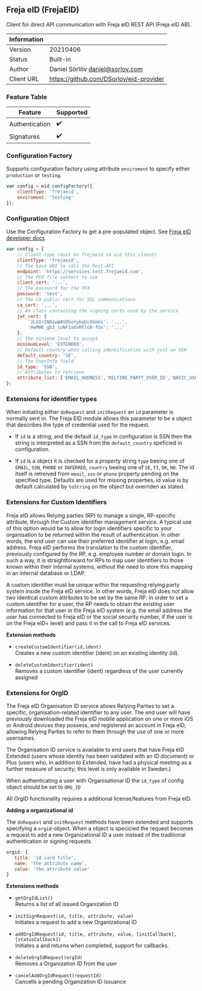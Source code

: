 ## Freja eID (FrejaEID)

Client for direct API communication with Freja eID REST API (Freja eID AB).



| Information |   |
| --- | --- |
| Version | 20210406 |
| Status | Built-in |
| Author | Daniel Sörlöv <daniel@sorlov.com> |
| Client URL | https://github.com/DSorlov/eid-provider |

### Feature Table

| Feature | Supported |
| --- | --- |
| Authentication | :heavy_check_mark: |
| Signatures | :heavy_check_mark: |

### Configuration Factory

Supports configuration factory using attribute `enviroment` to specify either `production` or `testing`.

```javascript
var config = eid.configFactory({
    clientType: 'frejaeid',
    enviroment: 'testing'
});
```

### Configuration Object

Use the Configuration Factory to get a pre-populated object.
See [Freja eID developer docs](https://frejaeid.com/rest-api/Freja%20eID%20Relying%20Party%20Developers'%20Documentation)

```javascript
var config = {
    // Client type (must be frejaeid to use this client)
    clientType: 'frejaeid',
    // The base URI to call the Rest-API
    endpoint: 'https://services.test.frejaeid.com',
    // The PFX file content to use
    client_cert: '...',
    // The password for the PFX
    password: 'test',
    // The CA public cert for SSL communications
    ca_cert: '...',
    // An class containing the signing certs used by the service
    jwt_cert: {
        '2LQIrINOzwWAVDhoYybqUcXXmVs': '...',
        'HwMHK_gb3_iuNF1advMtlG0-fUs': '...'
    },
    // The minimum level to accept
    minimumLevel: 'EXTENDED',
    // Default country when calling identification with just an SSN
    default_country: 'SE',
    // The UserInfo field
    id_type: 'SSN',
    // Attributes to retrieve 
    attribute_list: ['EMAIL_ADDRESS','RELYING_PARTY_USER_ID','BASIC_USER_INFO','SSN','ADDRESSES','DATE_OF_BIRTH','ALL_EMAIL_ADDRESSES']    
};
```

### Extensions for identifier types

When initiating either `doRequest` and `initRequest` an `id` parameter is normally sent in. The Freja EID module allows this parameter to be a object that describes the type of credential used for the request.

* If `id` is a string, and the default `id_type` in configuration is SSN then the string is interpreted as a SSN from the `default_country` speficied in configuration.

* If `id` is a object it is checked for a property string `type` beeing one of `EMAIL`, `SSN`, `PHONE` or `INFERRED`, `country` beeing one of `SE`, `FI`, `DK`, `NO`. The id itself is retreived from `email`, `ssn` or `phone` property pending on the specified type. Defaults are used for missing properties, id value is by default calculated by `toString` on the object but overriden as stated.

### Extensions for Custom Identifiers

Freja eID allows Relying parties (RP) to manage a single, RP-specific attribute, through the Custom identifier management service.  A typical use of this option would be to allow for login identifiers specific to your organisation to be returned within the result of authentication. In other words, the end user can use their preferred identifier at login, e.g. email address. Freja eID performs the translation to the custom identifier, previously configured by the RP, e.g. employee number or domain login. In such a way, it is straightforward for RPs to map user identifiers to those known within their internal systems, without the need to store this mapping in an internal database or LDAP.

A custom identifier must be unique within the requesting relying party system inside the Freja eID service. In other words, Freja eID does not allow two identical custom attributes to be set by the same RP. In order to set a custom identifier for a user, the RP needs to obtain the existing user information for that user in the Freja eID system (e.g. the email address the user has connected to Freja eID or the social security number, if the user is on the Freja eID+ level) and pass it in the call to Freja eID services. 

**Extension methods**

* `createCustomIdentifier(id,ident)`<br/>Creates a new custom identifier (ident) on an existing identity (id).

* `deleteCustomIdentifier(ident)`<br/>Removes a custom identifier (ident) regardless of the user currently assigned

### Extensions for OrgID

The Freja eID Organisation ID service allows Relying Parties to set a specific, organisation-related identifier to any user. The end user will have previously downloaded the Freja eID mobile application on one or more iOS or Android devices they possess, and registered an account in Freja eID, allowing Relying Parties to refer to them through the use of one or more usernames.

The Organisation ID service is available to end users that have Freja eID Extended (users whose identity has been validated with an ID document) or Plus (users who, in addition to Extended, have had a physical meeting as a further measure of security; this level is only available in Sweden.)

When authenticating a user with Organisational ID the `id_type` of config object should be set to `ORG_ID`

All OrgID functionality requires a additional license/features from Freja eID.

**Adding a organizational id**

The `doRequest` and `initRequest` methods have been extended and supports specifying a `orgid`-object. When a object is specicied the request becomes a request to add a new Organizational ID a user instead of the traditional authentication or signing requests.

 ```javascript
orgid: {
    title: 'id card title',
    name: 'the attribute name',
    value: 'the attribute value'
}
```

**Extensions methods**

* `getOrgIdList()`<br/>Returns a list of all issued Organization ID

* `initSignRequest(id, title, attribute, value)`<br/>Initiates a request to add a new Organizational ID

* `addOrgIdRequest(id, title, attribute, value, [initCallback], [statusCallback])`<br/>Initiates a and returns when completed, support for callbacks.

* `deleteOrgIdRequest(orgId)`<br/>Removes a Organization ID from the user

* `cancelAddOrgIdRequest(requestId)`<br/>Cancells a pending Organization ID issuance
